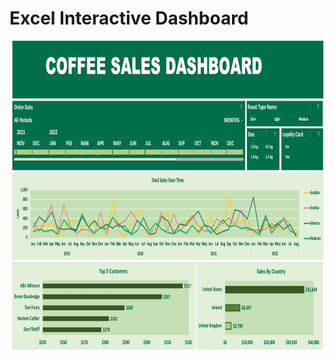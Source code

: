 # Excel Interactive Dashboard



<img src="https://github.com/Jbat005/Coffee-Sales-Dashboard/blob/main/Dashboard.gif" width="700" height="500" alt="How it works">


